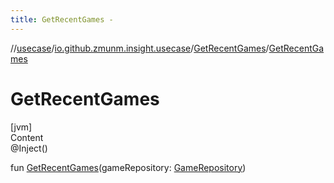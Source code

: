 ```yaml
---
title: GetRecentGames -
---
```

//[usecase](../../../index.md)/[io.github.zmunm.insight.usecase](../index.md)/[GetRecentGames](index.md)/[GetRecentGames](-get-recent-games.md)



# GetRecentGames  
[jvm]  
Content  
@Inject()  
  
fun [GetRecentGames](-get-recent-games.md)(gameRepository: [GameRepository](../../io.github.zmunm.insight.repository/-game-repository/index.md))  



